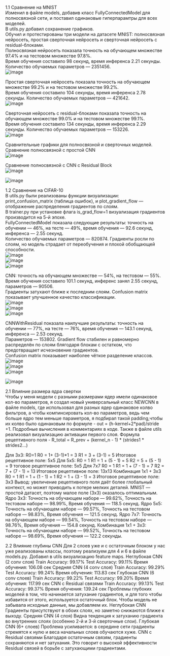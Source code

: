 1.1 Сравнение на MNIST\
Изменил в файле models, добавив класс FullyConnectedModel для полносвязной сети, и поставил одинаковые гиперпарамтры для всех моделей.\
В utils.py добавил сохранение графиков.\
Обучил и протестированы три модели на датасете MNIST: полносвязная нейросеть, простая сверточная нейросеть и сверточная нейросеть с residual-блоками.\
Полносвязная нейросеть показала точность на обучающем множестве 97.4% и на тестовом множестве 97.8%.\
Время обучения составило 98 секунд, время инференса 2.21 секунды. Количество обучаемых параметров — 2351456.\
![image](https://github.com/user-attachments/assets/4e6fbad6-c620-4b9f-a7ba-23909841079e)

Простая сверточная нейросеть показала точность на обучающем множестве 99.2% и на тестовом множестве 99.2%.\
Время обучения составило 104 секунды, время инференса 2.78 секунды. Количество обучаемых параметров — 421642.\
![image](https://github.com/user-attachments/assets/1de77a43-2b2e-4fdf-a658-8aaf7714d62d)

Сверточная нейросеть с residual-блоками показала точность на обучающем множестве 99.0% и на тестовом множестве 99.1%.\
Время обучения составило 134 секунды, время инференса 2.29 секунды. Количество обучаемых параметров — 153226.\
![image](https://github.com/user-attachments/assets/e9b991ca-e888-4692-8a64-2a388e7df5e5)

Сравнительные графики для полносвязной и сверточных моделей.\
Сравнение полносвязной с простой CNN\
![image](https://github.com/user-attachments/assets/2c7a5366-ced0-4084-8987-66152f45cbe9)

Сравнение полносвязной с CNN с Residual Block\
![image](https://github.com/user-attachments/assets/0576057f-a433-4da5-acc1-3d60954b630a)

![image](https://github.com/user-attachments/assets/6c8917ad-a7e5-41cd-87cb-7f3b8e9ac1fe)

1.2 Сравнение на CIFAR-10\
В utils.py были реализованы функции визуализации: print_confusion_matrix (таблица ошибок), и plot_gradient_flow — отображение распределения градиентов по слоям.\
В trainer.py при установке флага is_grad_flow=1 визуализация градиентов производится на 5-й эпохе.\
FullyConnectedModel показала следующие результаты: точность на обучении — 46%, на тесте — 49%, время обучения — 92.6 секунд, инференса — 2.55 секунд.\
Количество обучаемых параметров — 820874. Градиенты росли по слоям, но модель страдает от переобучения и плохой обобщающей способности.\
![image](https://github.com/user-attachments/assets/8197f40d-1410-4c1c-9c02-b4287902584e)\
![image](https://github.com/user-attachments/assets/b06c6c7d-64b9-4113-9568-17b4b2361ffd)\
![image](https://github.com/user-attachments/assets/ab347e84-0df7-4722-be17-0f2deffff0bd)

CNN: точность на обучающем множестве — 54%, на тестовом — 55%. Время обучения составило 101.1 секунд, инференс занял 2.55 секунд, параметров — 90506.\
Градиенты затухают ближе к последним слоям. Confusion matrix показывает улучшенное качество классификации.\
![image](https://github.com/user-attachments/assets/f77a15fe-43fd-4190-9e31-2b4dcf1b9fa3)\
![image](https://github.com/user-attachments/assets/62d5e5ca-e69c-4a6f-bc5d-f4d2e71774a2)\
![image](https://github.com/user-attachments/assets/71ffc2cf-8ee6-49f3-a2ed-a1ff055e63ec)

CNNWithResidual показала наилучшие результаты: точность на обучении — 77%, на тесте — 76%, время обучения — 143.1 секунд, инференса — 2.53 секунд.\
Параметров — 153802. Gradient flow стабилен и равномерно распределён по слоям блягодаря блокам с остатком, что предотвращает исчезновение градиентов.\
Confusion matrix показывает наиболее чёткое разделение классов.\
![image](https://github.com/user-attachments/assets/2a6c8bf6-af8a-4f46-9374-77339d557de5)\
![image](https://github.com/user-attachments/assets/e05ff508-17bc-42a0-b8ce-a7466d23bd13)\
![image](https://github.com/user-attachments/assets/ef495f0c-e7d2-47fc-a255-86f0f1dd23e3)

![image](https://github.com/user-attachments/assets/2ab6b1e7-b701-44c4-bd3e-aa48625cb4c1)


2.1 Влияние размера ядра свертки\
Чтобы у меня модели с разными размерами ядер имели одинаковое кол-во параметров, я создал новый универсальный класс NEWCNN в файле models, где использовал 
для разных ядер одинаковое колво фильтров, а чтобы компинсировать кол-во параметров, ведь чем больше ядро тем меньше параметров,
я подбирал такой padding,чтобы их колво было одинаковым по формуле - out = (h-kernel+2*pad)/stride +1. Подробные вычисления в комментариях в коде.
Также в файле utils реализовал визуализацию активации первого слоя.
Формула рецептивного поля - R_total = R_prev + (kernel_n - 1) * (strides1 * strides2...)

Для 3x3:
R0=1
R0 = 1+ (3-1)*1 = 3
R1 = 3 + (3-1) = 5
Итоговое рецептивное поле: 5x5
Для 5x5:
R0 = 1
R1 = 1 + (5 - 1) = 5
R2 = 5 + (5 - 1) = 9
тоговое рецептивное поле: 5x5
Для 7x7
R0 = 1
R1 = 1 + (7 - 1) = 7
R2 = 7 + (7 - 1) = 13
Итоговое рецептивное поле: 13x13
Комбинация 1x1 + 3x3
R0 = 1
R1 = 1 + (1 - 1) = 1
R2 = 1 + (3 - 1) = 3
Итоговое рецептивное поле: 3x3
Вывод: увеличение рецептивного поля даёт более глобальный контекст, но может приводить к потере мелких деталей.
MNIST — простой датасет, поэтому малое поле (3x3) оказалось оптимальным.
Ядро 3x3:
Точность на обучающем наборе — 99.62%,
Точность на тестовом наборе — 98.99%,
Время обучения — 118.5 секунд.
Ядро 5x5:
Точность на обучающем наборе — 99.57%,
Точность на тестовом наборе — 98.83%,
Время обучения — 121.5 секунд.
Ядро 7x7:
Точность на обучающем наборе — 99.54%,
Точность на тестовом наборе — 98.76%,
Время обучения — 154.8 секунд.
Комбинация 1x1 + 3x3:
Точность на обучающем наборе — 99.52%,
Точность на тестовом наборе — 98.69%,
Время обучения — 122.2 секунды.

2.2 Влияние глубины CNN
Для 2 слоев уже и с остаточным блоком у нас уже реализованы классы, поэтому реализуем для 4 и 6 в файле models.py.
Добавил в utils визуализацию feature maps.
Неглубокая CNN (2 conv слоя)
Train Accuracy: 99.17%
Test Accuracy: 99.11%
Время обучения: 106.08 сек
Средняя CNN (4 conv слоя)
Train Accuracy: 99.29%
Test Accuracy: 99.24%
Время обучения: 113.83 сек
Глубокая CNN (6 conv слоев)
Train Accuracy: 99.22%
Test Accuracy: 99.20%
Время обучения: 117.99 сек
CNN с Residual связями
Train Accuracy: 99.13%
Test Accuracy: 99.37%
Время обучения: 139.24 сек
Проблемы глубоких моделей в том, что начинается затухание градиентов, и для того чтобы избавится от этого, используется остаточный блок.
Чтобы модель не забывала исходные данные, мы добавляем их.
Неглубокая CNN
Градиенты присутствуют в обоих слоях, но заметно снижаются ближе к выходу.
Средняя CNN (4 слоя)
Видна тенденция к затуханию градиента во внутренних слоях (особенно 2-й и 3-й сверточные слои).
Глубокая CNN (6+ слоев)
Проблема усиливается: в середине сети градиенты стремятся к нулю и веса начальных слоев обучаются хуже.
CNN с Residual связями
Благодаря остаточным связям, градиенты сохраняются и нет затухания. 
Это говорит о высокой эффективности Residual связей в борьбе с затухающими градиентами.
